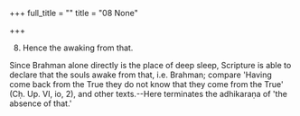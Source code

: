+++
full_title = ""
title = "08 None"

+++


8. Hence the awaking from that.

Since Brahman alone directly is the place of deep sleep, Scripture is able to declare that the souls awake from that, i.e. Brahman; compare 'Having come back from the True they do not know that they come from the True' (Cḥ. Up. VI, io, 2), and other texts.--Here terminates the adhikaraṇa of 'the absence of that.'

